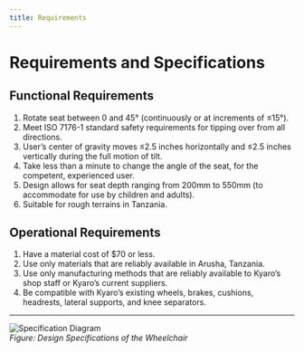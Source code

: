 ```yaml
---
title: Requirements
---
```


<link rel="stylesheet" href="assets/style.css">

<h1 class="manual-header">Requirements and Specifications</h1>

## Functional Requirements
1. Rotate seat between 0 and 45° (continuously or at increments of ≤15°).
2. Meet ISO 7176-1 standard safety requirements for tipping over from all directions.
3. User’s center of gravity moves ≤2.5 inches horizontally and ≤2.5 inches vertically during the full motion of tilt.
4. Take less than a minute to change the angle of the seat, for the competent, experienced user.
5. Design allows for seat depth ranging from 200mm to 550mm (to accommodate for use by children and adults).
6. Suitable for rough terrains in Tanzania.

## Operational Requirements
1. Have a material cost of $70 or less.
2. Use only materials that are reliably available in Arusha, Tanzania.
3. Use only manufacturing methods that are reliably available to Kyaro’s shop staff or Kyaro’s current suppliers.
4. Be compatible with Kyaro’s existing wheels, brakes, cushions, headrests, lateral supports, and knee separators.
---

![Specification Diagram](assets/specifications.png)  
*Figure: Design Specifications of the Wheelchair*
